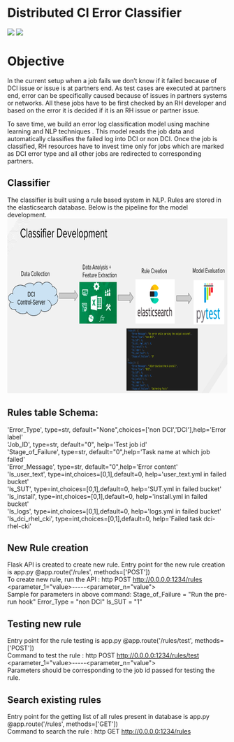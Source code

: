 # Distributed CI Error Classifier

![](https://img.shields.io/badge/license-Apache2.0-blue.svg?style=flat) ![](https://img.shields.io/badge/python-2.7,3.5-green.svg?style=flat)

# Objective

In the current setup when a job fails we don’t know if it failed because of DCI issue or issue is at partners end. As test cases are executed at partners end, error can be specifically caused because of issues in partners systems or networks. All these jobs have to be first checked by an RH developer and based on the error it is decided if it is an RH issue or partner issue.

To save time, we build an error log classification model using machine learning and NLP techniques . This model reads the job data and automatically classifies the failed log into DCI or non DCI. Once the job is classified, RH resources have to invest time only for jobs which are marked as DCI error type and all other jobs are redirected to corresponding partners.

## Classifier

The classifier is built using a rule based system in NLP. Rules are stored in the elasticsearch database. Below is the pipeline for the model development. 
<img src="DCI_Classifier_Model.png" width="950" height="400">

## Rules table Schema:

'Error_Type', type=str, default="None",choices=['non DCI','DCI'],help='Error label'  
'Job_ID', type=str, default="0", help='Test job id'  
'Stage_of_Failure', type=str, default="0",help='Task name at which job failed'  
'Error_Message', type=str, default="0",help='Error content'  
'Is_user_text', type=int,choices=[0,1],default=0, help='user_text.yml in failed bucket'  
'Is_SUT', type=int,choices=[0,1],default=0, help='SUT.yml in failed bucket'  
'Is_install', type=int,choices=[0,1],default=0, help='install.yml in failed bucket'  
'Is_logs', type=int,choices=[0,1],default=0, help='logs.yml in failed bucket'  
'Is_dci_rhel_cki', type=int,choices=[0,1],default=0, help='Failed task dci-rhel-cki'  

## New Rule creation

Flask API is created to create new rule. Entry point for the new rule creation is app.py @app.route('/rules', methods=['POST'])  
To create new rule, run the API : http POST http://0.0.0.0:1234/rules <parameter_1="value>-----<parameter_n="value">  
Sample for parameters in above command: 
Stage_of_Failure = "Run the pre-run hook" 
Error_Type = "non DCI" 
Is_SUT = "1"

## Testing new rule

Entry point for the rule testing is app.py @app.route('/rules/test', methods=['POST'])  
Command to test the rule : http POST http://0.0.0.0:1234/rules/test <parameter_1="value>-----<parameter_n="value">  
Parameters should be corresponding to the job id passed for testing the rule. 

## Search existing rules

Entry point for the getting list of all rules present in database is app.py @app.route('/rules', methods=['GET'])  
Command to search the rule : http GET  http://0.0.0.0:1234/rules
